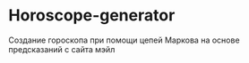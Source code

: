 # Horoscope-generator
Создание гороскопа при помощи цепей Маркова на основе предсказаний с сайта мэйл
